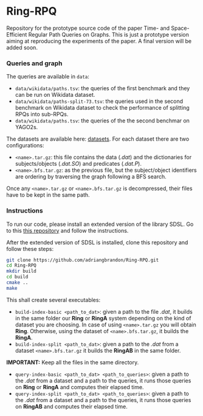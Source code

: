 # Ring-RPQ

Repository for the prototype source code of the paper Time- and Space-Efficient Regular Path Queries on Graphs. This is just a prototype version aiming at reproducing the experiments of the paper. A final version will be added soon.

### Queries and graph

The queries are available in `data`:

- `data/wikidata/paths.tsv`: the queries of the first benchmark and they can be run on Wikidata dataset.
- `data/wikidata/paths-split-73.tsv`: the queries used in the second benchmark on Wikidata dataset to check the performance of splitting RPQs into sub-RPQs.
- `data/wikidata/paths.tsv`: the queries of the the second benchmar on YAGO2s.

The datasets are available here: [datasets](http://compact-leapfrog.tk/files/wikidata-enumerated.dat.gz). For each dataset there are two configurations:

- `<name>.tar.gz`: this file contains the data (*.dat*) and the dictionaries for subjects/objects (*.dat.SO*) and predicates (*.dat.P*).
- `<name>.bfs.tar.gz`: as the previous file, but the subject/object identifiers are ordering by traversing the graph following a BFS search.

Once any `<name>.tar.gz` or `<name>.bfs.tar.gz` is decompressed, their files have to be kept in the same path.
### Instructions

To run our code, please install an extended version of the library SDSL. Go to this [this repository](https://github.com/adriangbrandon/sdsl-lite) and follow the instructions.

After the extended version of SDSL is installed, clone this repository and follow these steps:

```Bash
git clone https://github.com/adriangbrandon/Ring-RPQ.git
cd Ring-RPQ
mkdir build
cd build
cmake ..
make
```

This shall create several executables:

- `build-index-basic <path_to_dat>`: given a path to the file *.dat*, it builds in the same folder our **Ring** or **RingA** system depending on
the kind of dataset you are choosing. In case of using `<name>.tar.gz` you will obtain **Ring**. Otherwise, using the dataset of `<name>.bfs.tar.gz`, it builds the **RingA**.
- `build-index-split <path_to_dat>`: given a path to the *.dat* from a dataset `<name>.bfs.tar.gz` it builds the **RingAB** in the same folder.

**IMPORTANT:** Keep all the files in the same directory.

- `query-index-basic <path_to_dat> <path_to_queries>`: given a path to the *.dat* from a dataset and a path to the queries, it runs those queries on **Ring** or **RingA** and computes their elapsed time.
- `query-index-split <path_to_dat> <path_to_queries>`: given a path to the *.dat* from a dataset and a path to the queries, it runs those queries on **RingAB** and computes their elapsed time.